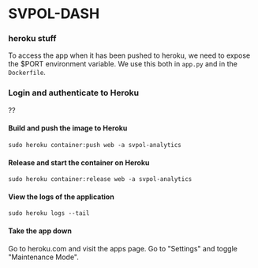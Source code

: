 # SVPOL-DASH

### heroku stuff
To access the app when it has been pushed to heroku, we need to expose the $PORT environment variable. 
We use this both in `app.py` and in the `Dockerfile`.

### Login and authenticate to Heroku
??

#### Build and push the image to Heroku
`sudo heroku container:push web -a svpol-analytics`

#### Release and start the container on Heroku
`sudo heroku container:release web -a svpol-analytics`

#### View the logs of the application
`sudo heroku logs --tail`

#### Take the app down
Go to heroku.com and visit the apps page. Go to "Settings" and toggle "Maintenance Mode".